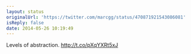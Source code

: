 ```yaml
---
layout: status
originalUrl: 'https://twitter.com/marcgg/status/470871921543086081'
isReply: false
date: 2014-05-26 10:19:49
---
```


Levels of abstraction. http://t.co/pXqYXRt5xJ
